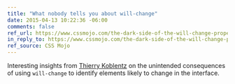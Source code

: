 ```yaml
---
title: "What nobody tells you about will-change"
date: 2015-04-13 10:22:36 -06:00
comments: false
ref_url: https://www.cssmojo.com/the-dark-side-of-the-will-change-property/
in_reply_to: https://www.cssmojo.com/the-dark-side-of-the-will-change-property/
ref_source: CSS Mojo
---
```


Interesting insights from [Thierry Koblentz](https://twitter.com/thierrykoblentz) on the unintended consequences of using `will-change` to identify elements likely to change in the interface.